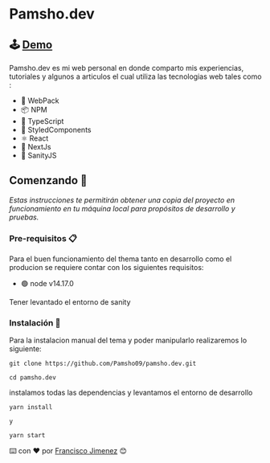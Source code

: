 # Pamsho.dev


## 🕹 [Demo](http://Pamsho.dev/)
Pamsho.dev es mi web personal en donde comparto mis experiencias, tutoriales y algunos a articulos el cual utiliza las tecnologias web
tales como :
- 🧱 WebPack
- 📦 NPM
- 🎫 TypeScript
- 🎀 StyledComponents
- ⚛ React
- 🍐 NextJs
- 👕 SanityJS


## Comenzando 🚀  

_Estas instrucciones te permitirán obtener una copia del proyecto en funcionamiento en tu máquina local para propósitos de desarrollo y pruebas._



### Pre-requisitos 📋

Para el buen funcionamiento del thema tanto en desarrollo como el producion se requiere contar con los siguientes requisitos:
 - 🟢 node v14.17.0

Tener levantado el entorno de sanity 


### Instalación 🔧


Para la instalacion manual del tema y poder manipularlo realizaremos lo siguiente:


```
git clone https://github.com/Pamsho09/pamsho.dev.git
```


```
cd pamsho.dev
```

instalamos todas las dependencias y levantamos el entorno de desarrollo
```
yarn install

y 

yarn start
```


⌨️ con ❤️ por [Francisco Jimenez](https://github.com/pamsho09) 😊
